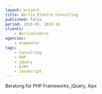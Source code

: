 ```yaml
---
layout: project
title: Berlin Elektro Consulting
published: false
period: 2010-05, 2010-10
clients:
    - Berlinelektro
agencies:
    - elementar
tags:
    - Consulting
    - PHP
    - jQuery
    - AJAX
    - JavaScript
---
```

Beratung für PHP Frameworks, jQuery, Ajax
